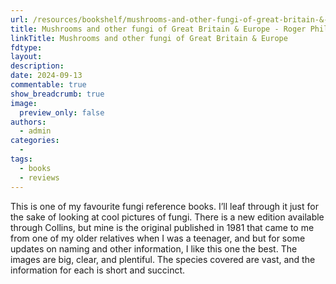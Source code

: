 ```yaml
---
url: /resources/bookshelf/mushrooms-and-other-fungi-of-great-britain-&-europe-roger-phillips
title: Mushrooms and other fungi of Great Britain & Europe - Roger Phillips
linkTitle: Mushrooms and other fungi of Great Britain & Europe
fdtype:
layout:
description: 
date: 2024-09-13
commentable: true
show_breadcrumb: true
image:
  preview_only: false
authors:
  - admin
categories:
  - 
tags:
  - books
  - reviews
---
```



This is one of my favourite fungi reference books. I’ll leaf through it just for the sake of looking at cool pictures of fungi. There is a new edition available through Collins, but mine is the original published in 1981 that came to me from one of my older relatives when I was a teenager, and but for some updates on naming and other information, I like this one the best. The images are big, clear, and plentiful. The species covered are vast, and the information for each is short and succinct.